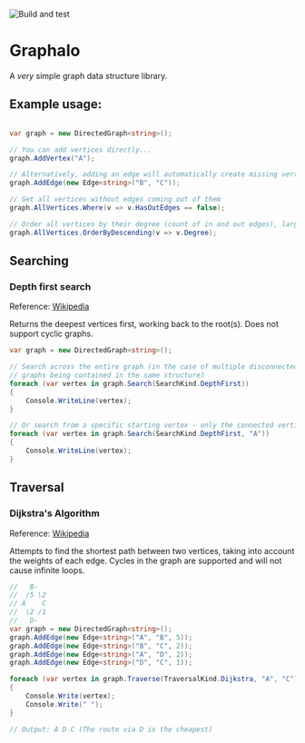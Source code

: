 ![Build and test](https://github.com/mikegoatly/Graphalo/workflows/Build%20and%20test/badge.svg)

# Graphalo
A *very* simple graph data structure library.

## Example usage:

``` csharp

var graph = new DirectedGraph<string>();

// You can add vertices directly...
graph.AddVertex("A");

// Alternatively, adding an edge will automatically create missing vertices
graph.AddEdge(new Edge<string>("B", "C"));

// Get all vertices without edges coming out of them
graph.AllVertices.Where(v => v.HasOutEdges == false);

// Order all vertices by their degree (count of in and out edges), largest first
graph.AllVertices.OrderByDescending(v => v.Degree);

```

## Searching

### Depth first search

Reference: [Wikipedia](https://en.wikipedia.org/wiki/Depth-first_search)

Returns the deepest vertices first, working back to the root(s). Does not support cyclic graphs.

``` csharp
var graph = new DirectedGraph<string>();

// Search across the entire graph (in the case of multiple disconnected 
// graphs being contained in the same structure)
foreach (var vertex in graph.Search(SearchKind.DepthFirst))
{
	Console.WriteLine(vertex);
}

// Or search from a specific starting vertex - only the connected vertices will be returned
foreach (var vertex in graph.Search(SearchKind.DepthFirst, "A"))
{
	Console.WriteLine(vertex);
}
```

## Traversal

### Dijkstra's Algorithm

Reference: [Wikipedia](https://en.wikipedia.org/wiki/Dijkstra%27s_algorithm)

Attempts to find the shortest path between two vertices, taking into account the weights of each edge.
Cycles in the graph are supported and will not cause infinite loops.

``` csharp
//   B-
//  /5 \2
// A    C
//  \2 /1
//   D-
var graph = new DirectedGraph<string>();
graph.AddEdge(new Edge<string>("A", "B", 5));
graph.AddEdge(new Edge<string>("B", "C", 2));
graph.AddEdge(new Edge<string>("A", "D", 2));
graph.AddEdge(new Edge<string>("D", "C", 1));

foreach (var vertex in graph.Traverse(TraversalKind.Dijkstra, "A", "C"))
{
	Console.Write(vertex);
	Console.Write(" ");
}

// Output: A D C (The route via D is the cheapest)
```
